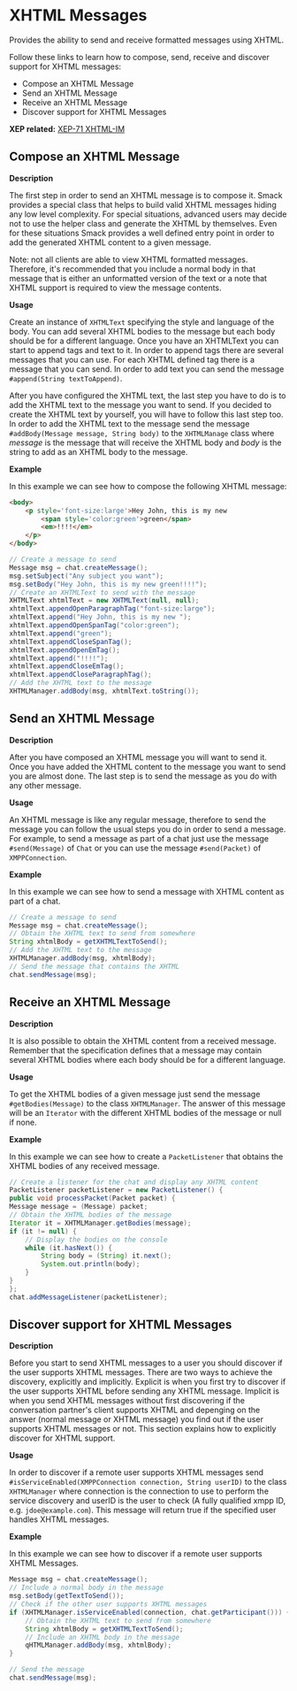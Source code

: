 # XHTML Messages

Provides the ability to send and receive formatted messages using XHTML.

Follow these links to learn how to compose, send, receive and discover support
for XHTML messages:

  * Compose an XHTML Message
  * Send an XHTML Message
  * Receive an XHTML Message
  * Discover support for XHTML Messages

**XEP related:** [XEP-71 XHTML-IM](http://www.xmpp.org/extensions/xep-0071.html)

## Compose an XHTML Message

**Description**

The first step in order to send an XHTML message is to compose it. Smack
provides a special class that helps to build valid XHTML messages hiding any
low level complexity. For special situations, advanced users may decide not to
use the helper class and generate the XHTML by themselves. Even for these
situations Smack provides a well defined entry point in order to add the
generated XHTML content to a given message.

Note: not all clients are able to view XHTML formatted messages. Therefore,
it's recommended that you include a normal body in that message that is either
an unformatted version of the text or a note that XHTML support is required to
view the message contents.

**Usage**

Create an instance of `XHTMLText` specifying the style and language of the
body. You can add several XHTML bodies to the message but each body should be
for a different language. Once you have an XHTMLText you can start to append
tags and text to it. In order to append tags there are several messages that
you can use. For each XHTML defined tag there is a message that you can send.
In order to add text you can send the message `#append(String textToAppend)`.

After you have configured the XHTML text, the last step you have to do is to
add the XHTML text to the message you want to send. If you decided to create
the XHTML text by yourself, you will have to follow this last step too. In
order to add the XHTML text to the message send the message `#addBody(Message message, String body)` to the `XHTMLManage` class where _message_ is the
message that will receive the XHTML body and _body_ is the string to add as an
XHTML body to the message.

**Example**

In this example we can see how to compose the following XHTML message:

```html
<body>
	<p style='font-size:large'>Hey John, this is my new
		<span style='color:green'>green</span>
		<em>!!!!</em>
	</p>
</body>
```

```java
// Create a message to send
Message msg = chat.createMessage();
msg.setSubject("Any subject you want");
msg.setBody("Hey John, this is my new green!!!!");
// Create an XHTMLText to send with the message
XHTMLText xhtmlText = new XHTMLText(null, null);
xhtmlText.appendOpenParagraphTag("font-size:large");
xhtmlText.append("Hey John, this is my new ");
xhtmlText.appendOpenSpanTag("color:green");
xhtmlText.append("green");
xhtmlText.appendCloseSpanTag();
xhtmlText.appendOpenEmTag();
xhtmlText.append("!!!!");
xhtmlText.appendCloseEmTag();
xhtmlText.appendCloseParagraphTag();
// Add the XHTML text to the message
XHTMLManager.addBody(msg, xhtmlText.toString());
```

## Send an XHTML Message

**Description**

After you have composed an XHTML message you will want to send it. Once you
have added the XHTML content to the message you want to send you are almost
done. The last step is to send the message as you do with any other message.

**Usage**

An XHTML message is like any regular message, therefore to send the message
you can follow the usual steps you do in order to send a message. For example,
to send a message as part of a chat just use the message `#send(Message)` of
`Chat` or you can use the message `#send(Packet)` of `XMPPConnection`.

**Example**

In this example we can see how to send a message with XHTML content as part of
a chat.

```java
// Create a message to send
Message msg = chat.createMessage();
// Obtain the XHTML text to send from somewhere
String xhtmlBody = getXHTMLTextToSend();
// Add the XHTML text to the message
XHTMLManager.addBody(msg, xhtmlBody);
// Send the message that contains the XHTML
chat.sendMessage(msg);
```

## Receive an XHTML Message

**Description**

It is also possible to obtain the XHTML content from a received message.
Remember that the specification defines that a message may contain several
XHTML bodies where each body should be for a different language.

**Usage**

To get the XHTML bodies of a given message just send the message
`#getBodies(Message)` to the class `XHTMLManager`. The answer of this
message will be an `Iterator` with the different XHTML bodies of the
message or null if none.

**Example**

In this example we can see how to create a `PacketListener` that obtains the
XHTML bodies of any received message.

```java
// Create a listener for the chat and display any XHTML content
PacketListener packetListener = new PacketListener() {
public void processPacket(Packet packet) {
Message message = (Message) packet;
// Obtain the XHTML bodies of the message
Iterator it = XHTMLManager.getBodies(message);
if (it != null) {
	// Display the bodies on the console
	while (it.hasNext()) {
		String body = (String) it.next();
		System.out.println(body);
	}
}
};
chat.addMessageListener(packetListener);
```

## Discover support for XHTML Messages

**Description**

Before you start to send XHTML messages to a user you should discover if the
user supports XHTML messages. There are two ways to achieve the discovery,
explicitly and implicitly. Explicit is when you first try to discover if the
user supports XHTML before sending any XHTML message. Implicit is when you
send XHTML messages without first discovering if the conversation partner's
client supports XHTML and depenging on the answer (normal message or XHTML
message) you find out if the user supports XHTML messages or not. This section
explains how to explicitly discover for XHTML support.

**Usage**

In order to discover if a remote user supports XHTML messages send
`#isServiceEnabled(XMPPConnection connection, String userID)` to the class
`XHTMLManager` where connection is the connection to use to perform the
service discovery and userID is the user to check (A fully qualified xmpp ID,
e.g. `jdoe@example.com`). This message will return true if the specified user
handles XHTML messages.

**Example**

In this example we can see how to discover if a remote user supports XHTML
Messages.

```java
Message msg = chat.createMessage();
// Include a normal body in the message
msg.setBody(getTextToSend());
// Check if the other user supports XHTML messages
if (XHTMLManager.isServiceEnabled(connection, chat.getParticipant())) {
	// Obtain the XHTML text to send from somewhere
	String xhtmlBody = getXHTMLTextToSend();
	// Include an XHTML body in the message
	qHTMLManager.addBody(msg, xhtmlBody);
}

// Send the message
chat.sendMessage(msg);
```
